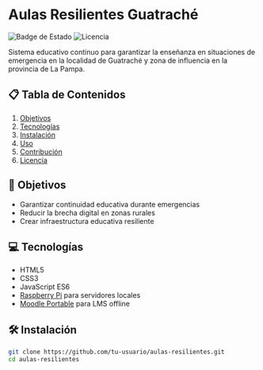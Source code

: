 # Aulas Resilientes Guatraché

![Badge de Estado](https://img.shields.io/badge/Estado-En%20Desarrollo-yellow)
![Licencia](https://img.shields.io/badge/Licencia-MIT-green)

Sistema educativo continuo para garantizar la enseñanza en situaciones de emergencia en la localidad de Guatraché y zona de influencia en la provincia de La Pampa.

## 📋 Tabla de Contenidos
1. [Objetivos](#-objetivos)
2. [Tecnologías](#-tecnologías)
3. [Instalación](#-instalación)
4. [Uso](#-uso)
5. [Contribución](#-contribución)
6. [Licencia](#-licencia)

## 🎯 Objetivos
- Garantizar continuidad educativa durante emergencias
- Reducir la brecha digital en zonas rurales
- Crear infraestructura educativa resiliente

## 💻 Tecnologías
- HTML5
- CSS3
- JavaScript ES6
- [Raspberry Pi](https://www.raspberrypi.org/) para servidores locales
- [Moodle Portable](https://docs.moodle.org/) para LMS offline

## 🛠 Instalación
```bash
git clone https://github.com/tu-usuario/aulas-resilientes.git
cd aulas-resilientes
